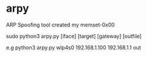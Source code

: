 # arpy
ARP Spoofing tool created my memset-0x00

sudo python3 arpy.py [iface] [target] [gateway] [outfile]

e.g python3 arpy.py wlp4s0 192.168.1.100 192.168.1.1 out
